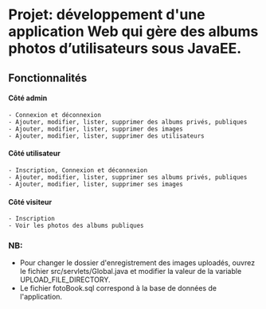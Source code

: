 # Projet: développement d'une application Web qui gère des albums photos d’utilisateurs sous JavaEE.


## Fonctionnalités
#### Côté admin
```
- Connexion et déconnexion
- Ajouter, modifier, lister, supprimer des albums privés, publiques
- Ajouter, modifier, lister, supprimer des images
- Ajouter, modifier, lister, supprimer des utilisateurs

```

#### Côté utilisateur
```
- Inscription, Connexion et déconnexion 
- Ajouter, modifier, lister, supprimer ses albums privés, publiques
- Ajouter, modifier, lister, supprimer ses images

```

#### Côté visiteur
```
- Inscription
- Voir les photos des albums publiques
```


### NB: 
 - Pour changer le dossier d'enregistrement des images uploadés, ouvrez le fichier src/servlets/Global.java et modifier la valeur de la variable UPLOAD_FILE_DIRECTORY.
 - Le fichier fotoBook.sql correspond à la base de données de l'application.

